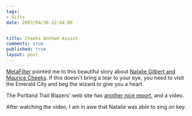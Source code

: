 ```yaml
--- 
tags:
- Gifts
date: 2003/04/30 12:04:00


title: Cheeks Anthem Assist
comments: true
published: true
layout: post
---
```


<p>
<a href="http://www.metafilter.com/">MetaFilter</a> pointed me to this beautiful story about <a href="http://www.bayarea.com/mld/mercurynews/sports/5739079.htm">Natalie Gilbert and Maurice Cheeks</a>. If this doesn't bring a tear to your eye, you need to visit the Emerald City and beg the wizard to give you a heart. </p>
<p> The Portland Trail Blazers' web site has <a href="http://www.nba.com/blazers/features/Cheeks_Anthem_Assist-73713-41.html">another nice report</a>, and a video. </p>
<p> After watching the video, I am in awe that Natalie was able to sing on key. </p>
